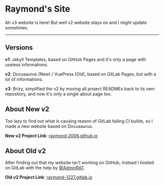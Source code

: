 # Raymond's Site
Ah v3 website is here! But well v2 website stays on and I might update sometimes.

---

## Versions
**v1**: Jekyll Templates, based on GitHub Pages and it's only a page with useless informations.

**v2**: Docusaurus (New) / VuePress (Old), based on GitLab Pages, but with a lot of informations.

**v3**: Brizy, simplified the v2 by moving all project READMEs back to its own repository, and now it's only a single about page too.


## About New v2
Too lazy to find out what is causing reason of GitLab failing CI builds, so I made a new website based on Docusaurus.

**New v2 Project Link**: [raymond-2006.github.io](https://github.com/raymond-2006/raymond-2006.gitlab.io)

## About Old v2
After finding out that my website isn't working on GitHub, instead I hosted on GitLab with the help by [@AdminRAT](https://github.com/AdminRAT).

**Old v2 Project Link**: [raymond-1227.gitlab.io](https://gitlab.com/raymond-1227/raymond-1227.gitlab.io)
